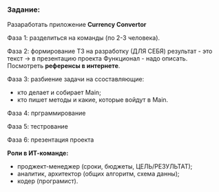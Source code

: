  ### Задание: 
 
Разаработать приложение **Currency Convertor**

Фаза 1: разделиться на команды (по 2-3 человека).

Фаза 2: формирование ТЗ на разработку (ДЛЯ СЕБЯ)
результат - это текст -> в презентацию проекта
Функционал - надо описать.
Посмотреть **референсы в интернете**.

Фаза 3: разбиение задачи на ссоставляющие:
- кто делает и собирает Main;
- кто пишет методы и какие, которые войдут в Main.

Фаза 4: прграммирование

Фаза 5: тестрование

Фаза 6: презентация проекта

**Роли в ИТ-команде:**
- проджект-менеджер (сроки, бюджеты, ЦЕЛЬ/РЕЗУЛЬТАТ);
- аналитик, архитектор (общих алгоритм, схема данны);
- кодер (програмист).